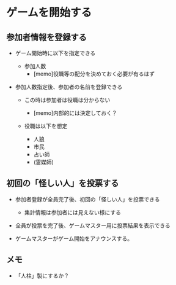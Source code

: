 # ゲームを開始する

## 参加者情報を登録する

* ゲーム開始時に以下を指定できる
   * 参加人数
      * [memo]役職等の配分を決めておく必要が有るはず

* 参加人数指定後、参加者の名前を登録できる
   * この時は参加者は役職は分からない
      * [memo]内部的には決定しておく？

   * 役職は以下を想定
      * 人狼
      * 市民
      * 占い師
      * (霊媒師)

## 初回の「怪しい人」を投票する

* 参加者登録が全員完了後、初回の「怪しい人」を投票できる
   * 集計情報は参加者には見えない様にする

* 全員が投票を完了後、ゲームマスター用に投票結果を表示できる

* ゲームマスターがゲーム開始をアナウンスする。

## メモ

* 「人柱」製にするか？

